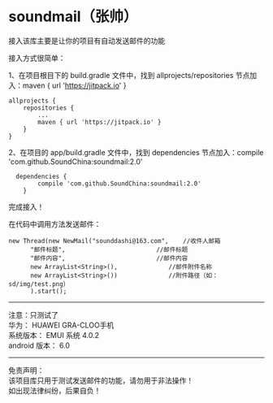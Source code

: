 # soundmail（张帅）

接入该库主要是让你的项目有自动发送邮件的功能

接入方式很简单：

1、在项目根目下的 build.gradle 文件中，找到 allprojects/repositories 节点加入：maven { url 'https://jitpack.io' }

	allprojects {
		repositories {
			...
			maven { url 'https://jitpack.io' }
		}
	}
  
2、在项目的 app/build.gradle 文件中，找到 dependencies 节点加入：compile 'com.github.SoundChina:soundmail:2.0'
  
	  dependencies {
			compile 'com.github.SoundChina:soundmail:2.0'
		}

完成接入！

在代码中调用方法发送邮件：

	new Thread(new NewMail("sounddashi@163.com",    //收件人邮箱
		  "邮件标题",                         //邮件标题
		  "邮件内容",                         //邮件内容
		  new ArrayList<String>(),              //邮件附件名称
		  new ArrayList<String>())              //附件路径（如：sd/img/test.png）
		  ).start();  
          

--------------------------------------------------------------------------------------------------

注意：只测试了<br> 
华为：          HUAWEI GRA-CLOO手机 <br> 
系统版本：       EMUI 系统 4.0.2  <br> 
android 版本：  6.0 <br> 

--------------------------------------------------------------------------------------------------
免责声明：<br> 
该项目库只用于测试发送邮件的功能，请勿用于非法操作！<br> 
如出现法律纠纷，后果自负！

